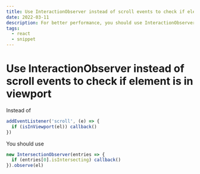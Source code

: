 ```yaml
---
title: Use InteractionObserver instead of scroll events to check if element is in viewport
date: 2022-03-11
description: For better performance, you should use InteractionObserver instead of scroll events to check if an item is within the viewport.
tags:
  - react
  - snippet
---
```


# Use InteractionObserver instead of scroll events to check if element is in viewport

Instead of

```ts
addEventListener('scroll', (e) => {
  if (isInViewport(el)) callback()
})
```

You should use

```ts
new IntersectionObserver(entries => {
  if (entries[0].isIntersecting) callback()
}).observe(el)
```